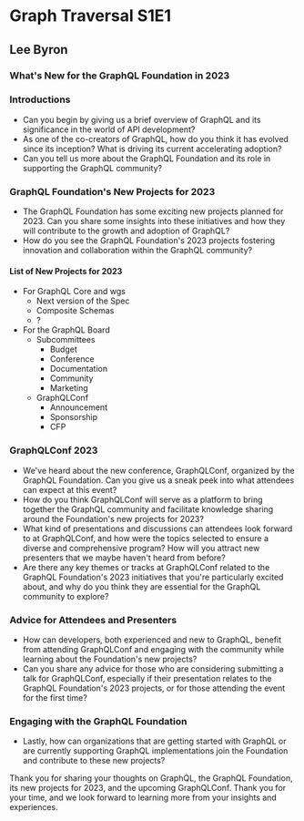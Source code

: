 # Graph Traversal S1E1

## Lee Byron
### What's New for the GraphQL Foundation in 2023

### Introductions

- Can you begin by giving us a brief overview of GraphQL and its significance in the world of API development?
- As one of the co-creators of GraphQL, how do you think it has evolved since its inception? What is driving its current accelerating adoption?
- Can you tell us more about the GraphQL Foundation and its role in supporting the GraphQL community?
### GraphQL Foundation's New Projects for 2023
- The GraphQL Foundation has some exciting new projects planned for 2023. Can you share some insights into these initiatives and how they will contribute to the growth and adoption of GraphQL?
- How do you see the GraphQL Foundation's 2023 projects fostering innovation and collaboration within the GraphQL community?
#### List of New Projects for 2023
- For GraphQL Core and wgs
    - Next version of the Spec
    - Composite Schemas
    - ?
- For the GraphQL Board
    - Subcommittees
        - Budget
        - Conference
        - Documentation
        - Community
        - Marketing
    - GraphQLConf
        - Announcement
        - Sponsorship
        - CFP
### GraphQLConf 2023
- We've heard about the new conference, GraphQLConf, organized by the GraphQL Foundation. Can you give us a sneak peek into what attendees can expect at this event?
- How do you think GraphQLConf will serve as a platform to bring together the GraphQL community and facilitate knowledge sharing around the Foundation's new projects for 2023?
- What kind of presentations and discussions can attendees look forward to at GraphQLConf, and how were the topics selected to ensure a diverse and comprehensive program? How will you attract new presenters that we maybe haven't heard from before?
- Are there any key themes or tracks at GraphQLConf related to the GraphQL Foundation's 2023 initiatives that you're particularly excited about, and why do you think they are essential for the GraphQL community to explore?
### Advice for Attendees and Presenters
- How can developers, both experienced and new to GraphQL, benefit from attending GraphQLConf and engaging with the community while learning about the Foundation's new projects?
- Can you share any advice for those who are considering submitting a talk for GraphQLConf, especially if their presentation relates to the GraphQL Foundation's 2023 projects, or for those attending the event for the first time?
### Engaging with the GraphQL Foundation
- Lastly, how can organizations that are getting started with GraphQL or are currently supporting GraphQL implementations join the Foundation and contribute to these new projects?

Thank you for sharing your thoughts on GraphQL, the GraphQL Foundation, its new projects for 2023, and the upcoming GraphQLConf. Thank you for your time, and we look forward to learning more from your insights and experiences.



